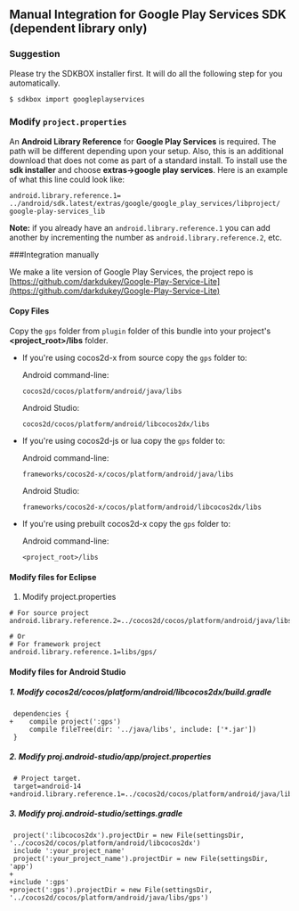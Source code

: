 Manual Integration for Google Play Services SDK (dependent library only)
---

### Suggestion
Please try the SDKBOX installer first. It will do all the following step for you automatically.
```bash
$ sdkbox import googleplayservices
```


### Modify `project.properties`
An __Android Library Reference__ for __Google Play Services__ is required. The
path will be different depending upon your setup. Also, this is an additional
download that does not come as part of a standard install. To install use the
__sdk installer__ and choose __extras->google play services__. Here is an example of what this line could look like:
```
android.library.reference.1=
../android/sdk.latest/extras/google/google_play_services/libproject/
google-play-services_lib
```
__Note:__ if you already have an `android.library.reference.1` you can add
another by incrementing the number as `android.library.reference.2`, etc.


###Integration manually

We make a lite version of Google Play Services, the project repo is [https://github.com/darkdukey/Google-Play-Service-Lite](https://github.com/darkdukey/Google-Play-Service-Lite)

#### Copy Files
Copy the `gps` folder from `plugin` folder of this bundle into your project's __<project_root>/libs__ folder.

* If you're using cocos2d-x from source copy the `gps` folder to:

    Android command-line:
    ```
    cocos2d/cocos/platform/android/java/libs
    ```

    Android Studio:
    ```
    cocos2d/cocos/platform/android/libcocos2dx/libs
    ```

* If you're using cocos2d-js or lua copy the `gps` folder to:

    Android command-line:
    ```
    frameworks/cocos2d-x/cocos/platform/android/java/libs
    ```

    Android Studio:
    ```
    frameworks/cocos2d-x/cocos/platform/android/libcocos2dx/libs
    ```

* If you're using prebuilt cocos2d-x copy the `gps` folder to:

    Android command-line:
    ```
    <project_root>/libs
    ```


#### Modify files for Eclipse
1. Modify project.properties

```
# For source project
android.library.reference.2=../cocos2d/cocos/platform/android/java/libs/gps/

# Or
# For framework project
android.library.reference.1=libs/gps/
```

#### Modify files for Android Studio

##### 1. Modify cocos2d/cocos/platform/android/libcocos2dx/build.gradle

```
 dependencies {
+    compile project(':gps')
     compile fileTree(dir: '../java/libs', include: ['*.jar'])
 }
```

##### 2. Modify proj.android-studio/app/project.properties

```
 # Project target.
 target=android-14
+android.library.reference.1=../cocos2d/cocos/platform/android/java/libs/gps/
```

##### 3. Modify proj.android-studio/settings.gradle

```
 project(':libcocos2dx').projectDir = new File(settingsDir, '../cocos2d/cocos/platform/android/libcocos2dx')
 include ':your_project_name'
 project(':your_project_name').projectDir = new File(settingsDir, 'app')
+
+include ':gps'
+project(':gps').projectDir = new File(settingsDir, '../cocos2d/cocos/platform/android/java/libs/gps')
```
